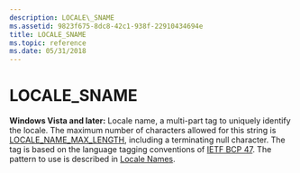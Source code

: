 ```yaml
---
description: LOCALE\_SNAME
ms.assetid: 9823f675-8dc8-42c1-938f-22910434694e
title: LOCALE_SNAME
ms.topic: reference
ms.date: 05/31/2018
---
```


# LOCALE\_SNAME

**Windows Vista and later:** Locale name, a multi-part tag to uniquely identify the locale. The maximum number of characters allowed for this string is [LOCALE_NAME_MAX_LENGTH](locale-name-constants.md), including a terminating null character. The tag is based on the language tagging conventions of [IETF BCP 47](https://www.rfc-editor.org/info/bcp47). The pattern to use is described in [Locale Names](locale-names.md).
